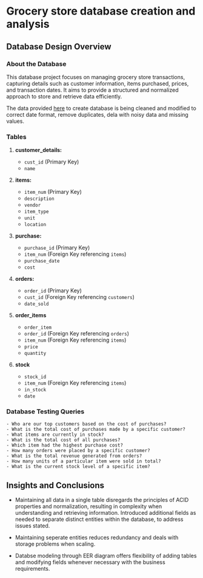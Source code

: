 # Grocery store database creation and analysis

## Database Design Overview

### About the Database

This database project focuses on managing grocery store transactions, capturing details such as customer information, items purchased, prices, and transaction dates. It aims to provide a structured and normalized approach to store and retrieve data efficiently.

The data provided [here](https://d3c33hcgiwev3.cloudfront.net/JTszB4u0TxKOrB0UpjciNw_c12372f001bf4b7fa855abedaebefef1_GreenspotDataset.csv?Expires=1702684800&Signature=B~G8ky4th9Fa-qhF1AmcDtR0dUJ1zsDbkK9Bt5V2toasmThdP9nyiDVllhwT~d957yHpW~agqB6tRlVAEBbvXDBndL2FARNeaB54PY50ixUdU69xi9iOiPowXpEZX~1rrxZCHWzlFmM7FOc8qhzciWcZyhYYkYooM7opY8y5CM8_&Key-Pair-Id=APKAJLTNE6QMUY6HBC5A) to create database is being cleaned and modified to correct date format, remove duplicates, dela with noisy data and missing values. 

### Tables

1. **customer_details:**
   - `cust_id` (Primary Key)
   - `name`

2. **items:**
   - `item_num` (Primary Key)
   - `description`
   - `vendor`
   - `item_type`
   - `unit`
   - `location`

3. **purchase:**
   - `purchase_id` (Primary Key)
   - `item_num` (Foreign Key referencing `items`)
   - `purchase_date`
   - `cost`

4. **orders:**
   - `order_id` (Primary Key)
   - `cust_id` (Foreign Key referencing `customers`)
   - `date_sold` 

5. **order_items**
   - `order_item`
   - `order_id` (Foreign Key referencing `orders`)
   - `item_num` (Foreign Key referencing `items`)
   - `price`
   - `quantity`

6. **stock**
   - `stock_id`
   - `item_num` (Foreign Key referencing `items`)
   - `in_stock`
   - `date`
     
### Database Testing Queries
    - Who are our top customers based on the cost of purchases?
    - What is the total cost of purchases made by a specific customer?
    - What items are currently in stock?
    - What is the total cost of all purchases?
    - Which item had the highest purchase cost?
    - How many orders were placed by a specific customer?
    - What is the total revenue generated from orders?
    - How many units of a particular item were sold in total?
    - What is the current stock level of a specific item?

## Insights and Conclusions

  - Maintaining all data in a single table disregards the principles of ACID properties and normalization, resulting in complexity when understanding and retrieving information. Introduced additional fields as needed to separate distinct entities within the database, to address issues stated.

- Maintaining seperate entities reduces redundancy and deals with storage problems when scaling.

- Databse modeling through EER diagram offers flexibility of adding tables and modifying fields whenever necessary with the business requirements.


